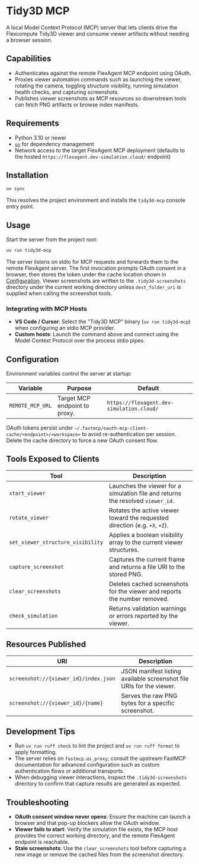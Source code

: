 # Tidy3D MCP

A local Model Context Protocol (MCP) server that lets clients drive the
Flexcompute Tidy3D viewer and consume viewer artifacts without needing a browser session.

## Capabilities

- Authenticates against the remote FlexAgent MCP endpoint using OAuth.
- Proxies viewer automation commands such as launching the viewer, rotating the camera,
  toggling structure visibility, running simulation health checks, and capturing screenshots.
- Publishes viewer screenshots as MCP resources so downstream tools can fetch PNG artifacts or
  browse index manifests.

## Requirements

- Python 3.10 or newer
- [`uv`](https://github.com/astral-sh/uv) for dependency management
- Network access to the target FlexAgent MCP deployment (defaults to the hosted
  `https://flexagent.dev-simulation.cloud/` endpoint)

## Installation

```bash
uv sync
```

This resolves the project environment and installs the `tidy3d-mcp` console entry point.

## Usage

Start the server from the project root:

```bash
uv run tidy3d-mcp
```

The server listens on stdio for MCP requests and forwards them to the remote FlexAgent server. The
first invocation prompts OAuth consent in a browser, then stores the token under the cache location
shown in [Configuration](#configuration). Viewer screenshots are written to the
`.tidy3d-screenshots` directory under the current working directory unless `dest_folder_uri` is
supplied when calling the screenshot tools.

### Integrating with MCP Hosts

- **VS Code / Cursor**: Select the "Tidy3D MCP" binary (`uv run tidy3d-mcp`) when
  configuring an stdio MCP provider.
- **Custom hosts**: Launch the command above and connect using the Model Context Protocol over the
  process stdio pipes.

## Configuration

Environment variables control the server at startup:

| Variable | Purpose | Default |
| --- | --- | --- |
| `REMOTE_MCP_URL` | Target MCP endpoint to proxy. | `https://flexagent.dev-simulation.cloud/` |

OAuth tokens persist under `~/.fastmcp/oauth-mcp-client-cache/<endpoint>/<workspace>` to avoid
re-authentication per session. Delete the cache directory to force a new OAuth consent flow.

## Tools Exposed to Clients

| Tool | Description |
| --- | --- |
| `start_viewer` | Launches the viewer for a simulation file and returns the resolved `viewer_id`. |
| `rotate_viewer` | Rotates the active viewer toward the requested direction (e.g. `+X`, `+Z`). |
| `set_viewer_structure_visibility` | Applies a boolean visibility array to the current viewer structures. |
| `capture_screenshot` | Captures the current frame and returns a file URI to the stored PNG. |
| `clear_screenshots` | Deletes cached screenshots for the viewer and reports the number removed. |
| `check_simulation` | Returns validation warnings or errors reported by the viewer. |

## Resources Published

| URI | Description |
| --- | --- |
| `screenshot://{viewer_id}/index.json` | JSON manifest listing available screenshot file URIs for the viewer. |
| `screenshot://{viewer_id}/{name}` | Serves the raw PNG bytes for a specific screenshot. |

## Development Tips

- Run `uv run ruff check` to lint the project and `uv run ruff format` to apply formatting.
- The server relies on `fastmcp.as_proxy`; consult the upstream FastMCP documentation for advanced
  configuration such as custom authentication flows or additional transports.
- When debugging viewer interactions, inspect the `.tidy3d-screenshots` directory to confirm that
  capture results are generated as expected.

## Troubleshooting

- **OAuth consent window never opens**: Ensure the machine can launch a browser and that pop-up
  blockers allow the OAuth window.
- **Viewer fails to start**: Verify the simulation file exists, the MCP host provides the correct
  working directory, and the remote FlexAgent endpoint is reachable.
- **Stale screenshots**: Use the `clear_screenshots` tool before capturing a new image or remove the
  cached files from the screenshot directory.
